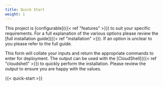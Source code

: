 ```yaml
---
title: Quick Start
weight: 1
---
```


<!--
Copyright Amazon.com, Inc. or its affiliates. All Rights Reserved.
SPDX-License-Identifier: MIT-0
-->

This project is [configurable]({{< ref "features" >}}) to suit your specific requirements. For a full explanation of the various options please review the [full installation guide]({{< ref "installation" >}}). If an option is unclear to you please refer to the full guide.

This form will collate your inputs and return the appropriate commands to enter for deployment. The output can be used with the [CloudShell]({{< ref "cloudshell" >}}) to quickly perform the installation. Please review the output to ensure you are happy with the values.

{{< quick-start >}}